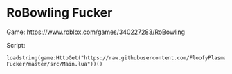 # RoBowling Fucker

Game:
https://www.roblox.com/games/340227283/RoBowling

Script:

    loadstring(game:HttpGet("https://raw.githubusercontent.com/FloofyPlasma/RoBowling-Fucker/master/src/Main.lua"))()

